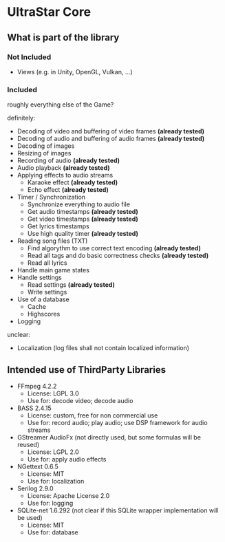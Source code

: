 # UltraStar Core

## What is part of the library

### Not Included

- Views (e.g. in Unity, OpenGL, Vulkan, ...)

### Included

roughly everything else of the Game?

definitely:
- Decoding of video and buffering of video frames **(already tested)**
- Decoding of audio and buffering of audio frames **(already tested)**
- Decoding of images
- Resizing of images
- Recording of audio **(already tested)**
- Audio playback **(already tested)**
- Applying effects to audio streams
  - Karaoke effect **(already tested)**
  - Echo effect **(already tested)**
- Timer / Synchronization
  - Synchronize everything to audio file
  - Get audio timestamps **(already tested)**
  - Get video timestamps **(already tested)**
  - Get lyrics timestamps
  - Use high quality timer **(already tested)**
- Reading song files (TXT)
  - Find algorythm to use correct text encoding **(already tested)**
  - Read all tags and do basic correctness checks **(already tested)**
  - Read all lyrics
- Handle main game states
- Handle settings
  - Read settings **(already tested)**
  - Write settings
- Use of a database
  - Cache
  - Highscores
- Logging

unclear:
- Localization (log files shall not contain localized information)

## Intended use of ThirdParty Libraries

- FFmpeg 4.2.2
  - License: LGPL 3.0
  - Use for: decode video; decode audio
- BASS 2.4.15
  - License: custom, free for non commercial use
  - Use for: record audio; play audio; use DSP framework for audio streams
- GStreamer AudioFx (not directly used, but some formulas will be reused)
  - License: LGPL 2.0
  - Use for: apply audio effects
- NGettext 0.6.5
  - License: MIT
  - Use for: localization
- Serilog 2.9.0
  - License: Apache License 2.0
  - Use for: logging
- SQLite-net 1.6.292 (not clear if this SQLite wrapper implementation will be used)
  - License: MIT
  - Use for: database

